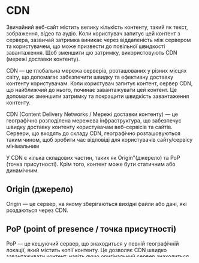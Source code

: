 # CDN

Звичайний веб-сайт містить велику кількість контенту, такий як текст, зображення, відео та аудіо. Коли користувач запитує цей контент з сервера, зазвичай затримка виникає через віддаленість між сервером та користувачем, що може призвести до повільної швидкості завантаження. Щоб зменшити цю затримку, використовують CDN (мережі доставки контенту).

CDN — це глобальна мережа серверів, розташованих у різних місцях світу, що допомагає забезпечити швидку та ефективну доставку контенту користувачам. Коли користувач запитує контент, сервер CDN, що найближчий до нього, починає завантажувати цей контент. Це допомагає зменшити затримку та покращити швидкість завантаження контенту.

CDN (Content Delivery Networks / Мережі доставки контенту) — це географічно розподілена мережева інфраструктура, що забезпечує швидку доставку контенту користувачам веб-сервісів та сайтів. Сервери, що входять до складу CDN, географічно розташовуються таким чином, щоб зробити час відповіді для користувачів сайту/сервісу мінімальним

У CDN є кілька складових частин, таких як Origin"(джерело) та PoP (точка присутності). Крім того, контент може бути статичним або динамічним.

## Origin (джерело)

Origin — це сервер, на якому зберігаються вихідні файли або дані, які роздаються через CDN.

## PoP (point of presence / точка присутності)

PoP — це кешуючий сервер, що знаходиться у певній географічній локації, який містить копії контенту. Це дозволяє CDN швидко завантажувати контент, навіть якщо оригінальний сервер знаходиться далеко від користувача.

## Статичний контент

Статичний контент —контент, що зберігається на сервері в незмінному вигляді, наприклад, зображення, відео або CSS-файли.

## Динамічний контент

Динамічний контент —контент, що генерується на сервері в момент отримання запиту, наприклад, персоналізований контент або дані з бази даних.
